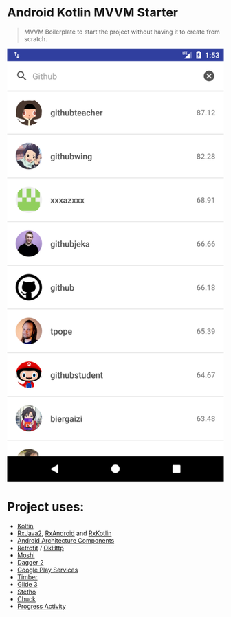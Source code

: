 # Android Kotlin MVVM Starter
> MVVM Boilerplate to start the project without having it to create from scratch.

![ScreenShot](/screenshots/Screenshot_1535531036.png)

# Project uses:
- [Koltin]()
- [RxJava2](https://github.com/ReactiveX/RxJava), [RxAndroid](https://github.com/ReactiveX/RxAndroid) and [RxKotlin](https://github.com/ReactiveX/RxKotlin)
- [Android Architecture Components](https://developer.android.com/topic/libraries/architecture/)
- [Retrofit](http://square.github.io/retrofit/) / [OkHttp](http://square.github.io/okhttp/)
- [Moshi](https://github.com/square/moshi)
- [Dagger 2](https://google.github.io/dagger/)
- [Google Play Services](https://developers.google.com/android/guides/overview)
- [Timber](https://github.com/JakeWharton/timber)
- [Glide 3](https://github.com/bumptech/glide)
- [Stetho](http://facebook.github.io/stetho/)
- [Chuck](https://github.com/jgilfelt/chuck)
- [Progress Activity](https://github.com/vlonjatg/progress-activity)